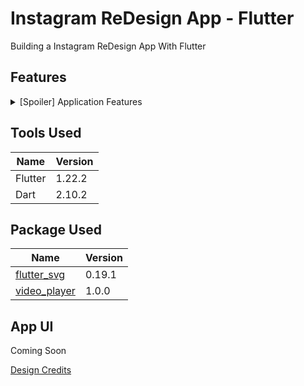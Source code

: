 # Instagram ReDesign App - Flutter

Building a Instagram ReDesign App With Flutter

## Features
<details>
    <summary>[Spoiler] Application Features</summary>
    <ul>
        <li>
            <b>1.0.0</b>
            <ul>
                <li>
                    <b>New Features</b>
                    <ul>
                        <li>Home Screen</li>
                        <li>Explorer Screen. Image shown positioned as Intagram pattern</li>
                        <li>Story Screen. Pause/play with gesture on video, Adding progress bar based on video, Send message</li>
                    </ul>
                </li>
            </ul>
        </li>
    </ul>
</details>

## Tools Used

| Name | Version |
| ------ | ------ |
| Flutter | 1.22.2 |
| Dart | 2.10.2 |

## Package Used

| Name | Version |
| ------ | ------ |
| [flutter_svg](https://pub.dev/packages/flutter_svg) | 0.19.1 |
| [video_player](https://pub.dev/packages/video_player) | 1.0.0 |

## App UI
Coming Soon

[Design Credits](https://dribbble.com/YUEYUEGUY)